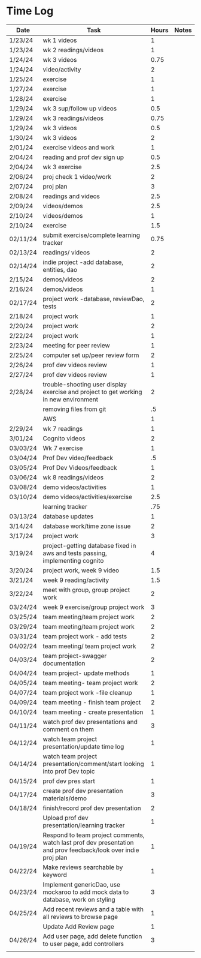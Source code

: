 
# Time Log

| Date     | Task                                                                                                           | Hours | Notes |
|----------|----------------------------------------------------------------------------------------------------------------|-------|-------|
| 1/23/24  | wk 1 videos                                                                                                    | 1     |       |
| 1/23/24  | wk 2 readings/videos                                                                                           | 1     |       |
| 1/24/24  | wk 3 videos                                                                                                    | 0.75  |       |
| 1/24/24  | video/activity                                                                                                 | 2     |       |
| 1/25/24  | exercise                                                                                                       | 1     |       |
| 1/27/24  | exercise                                                                                                       | 1     |       |
| 1/28/24  | exercise                                                                                                       | 1     |       |
| 1/29/24  | wk 3 sup/follow up videos                                                                                      | 0.5   |       |
| 1/29/24  | wk 3 readings/videos                                                                                           | 0.75  |       |
| 1/29/24  | wk 3  videos                                                                                                   | 0.5   |       |
| 1/30/24  | wk 3  videos                                                                                                   | 2     |       |
| 2/01/24  | exercise videos and work                                                                                       | 1     |       |
| 2/04/24  | reading and prof dev sign up                                                                                   | 0.5   |       |
| 2/04/24  | wk 3 exercise                                                                                                  | 2.5   |       |
| 2/06/24  | proj check 1 video/work                                                                                        | 2     |       |
| 2/07/24  | proj plan                                                                                                      | 3     |       |
| 2/08/24  | readings and videos                                                                                            | 2.5   |       |
| 2/09/24  | videos/demos                                                                                                   | 2.5   |       |
| 2/10/24  | videos/demos                                                                                                   | 1     |       |
| 2/10/24  | exercise                                                                                                       | 1.5   |       |
| 02/11/24 | submit exercise/complete learning tracker                                                                      | 0.75  |       |
| 02/13/24 | readings/ videos                                                                                               | 2     |       |
| 02/14/24 | indie project -add database, entities, dao                                                                     | 2     |       |
| 2/15/24  | demos/videos                                                                                                   | 2     |       |
| 2/16/24  | demos/videos                                                                                                   | 1     |       |
| 02/17/24 | project work -database, reviewDao, tests                                                                       | 2     |       |
| 2/18/24  | project work                                                                                                   | 1     |       |
| 2/20/24  | project work                                                                                                   | 2     |       |
| 2/22/24  | project work                                                                                                   | 1     |       |
| 2/23/24  | meeting for peer review                                                                                        | 1     |       |
| 2/25/24  | computer set up/peer review form                                                                               | 2     |       |
| 2/26/24  | prof dev videos review                                                                                         | 1     |       |
| 2/27/24  | prof dev videos review                                                                                         | 1     |       |
| 2/28/24  | trouble-shooting user display exercise and project to get working in new environment                           | 2     |       |
|          | removing files from git                                                                                        | .5    |       |
|          | AWS                                                                                                            | 1     |       |
| 2/29/24  | wk 7 readings                                                                                                  | 1     |       |
| 3/01/24  | Cognito videos                                                                                                 | 2     |       |
| 03/03/24 | Wk 7 exercise                                                                                                  | 1     |       |
| 03/04/24 | Prof Dev video/feedback                                                                                        | .5    |       |
| 03/05/24 | Prof Dev Videos/feedback                                                                                       | 1     |       |
| 03/06/24 | wk 8 readings/videos                                                                                           | 2     |       |
| 03/08/24 | demo videos/activities                                                                                         | 1     |       |
| 03/10/24 | demo videos/activities/exercise                                                                                | 2.5   |       |
|          | learning tracker                                                                                               | .75   |       |
| 03/13/24 | database updates                                                                                               | 1     |       |
| 3/14/24  | database work/time zone issue                                                                                  | 2     |       |
| 3/17/24  | project work                                                                                                   | 3     |       |
| 3/19/24  | project-getting database fixed in aws and tests passing, implementing cognito                                  | 4     |       |
| 3/20/24  | project work, week 9 video                                                                                     | 1.5   |       |
| 3/21/24  | week 9 reading/activity                                                                                        | 1.5   |       |
| 3/22/24  | meet with group, group project work                                                                            | 2     |       |
| 03/24/24 | week 9 exercise/group project work                                                                             | 3     |       |
| 03/25/24 | team meeting/team project work                                                                                 | 2     |       |
| 03/29/24 | team meeting/team project work                                                                                 | 2     |       |
| 03/31/24 | team project work - add tests                                                                                  | 2     |       |
| 04/02/24 | team meeting/ team project work                                                                                | 2     |       |
| 04/03/24 | team project-swagger documentation                                                                             | 2     |       |
| 04/04/24 | team project- update methods                                                                                   | 1     |       |
| 04/05/24 | team meeting- team project work                                                                                | 2     |       |
| 04/07/24 | team project work -file cleanup                                                                                | 1     |       |
| 04/09/24 | team meeting - finish team project                                                                             | 2     |       |
| 04/10/24 | team meeting - create presentation                                                                             | 1     |       |
| 04/11/24 | watch prof dev presentations and comment on them                                                               | 3     |       |
| 04/12/24 | watch team project presentation/update time log                                                                | 1     |       |
| 04/14/24 | watch team project presentation/comment/start looking into prof Dev topic                                      | 1     |       |
| 04/15/24 | prof dev pres start                                                                                            | 1     |       |
| 04/17/24 | create prof dev presentation materials/demo                                                                    | 3     |       |
| 04/18/24 | finish/record prof dev presentation                                                                            | 2     |       |
|          | Upload prof dev presentation/learning tracker                                                                  | 1     |       |
| 04/19/24 | Respond to team project comments, watch last prof dev presentation and prov feedback/look over indie proj plan | 1     |       |
| 04/22/24 | Make reviews searchable by keyword                                                                             | 1     |       |
| 04/23/24 | Implement genericDao, use mockaroo to add mock data to database, work on styling                               | 3     |       |
| 04/25/24 | Add recent reviews and a table with all reviews to browse page                                                 | 1     |       |
|          | Update Add Review page                                                                                         | 1     |       |
| 04/26/24 | Add  user page, add delete function to user page, add controllers                                              | 3     |       |
|          |                                                                                                                |       |       |

